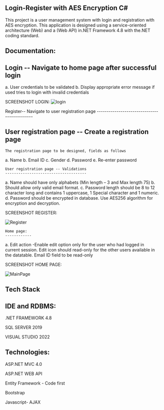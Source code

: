 Login-Register with AES Encryption C#
---------------------------------------

This project is a user management system with login and registration with AES encryption. This application is designed using a service-oriented architecture (Web) and a (Web API) in.NET Framework 4.8 with the.NET coding standard.

Documentation:
----------------

   Login -- Navigate to home page after successful login
   ------------------------------------------------------

a. User credentials to be validated b. Display appropriate error message if used tries to login with invalid credentials

SCREENSHOT LOGIN:
![login](https://github.com/user-attachments/assets/8e020467-9993-4113-adfc-d81f55eebf0a)


  Register-- Navigate to user registration page
    ---------------------------------------------

User registration page -- Create a registration page
-----------------------------------------------------------

    The registration page to be designed, fields as follows

a. Name b. Email ID c. Gender d. Password e. Re-enter password

    User registration page -- Validations
    -------------------------------------

a. Name should have only alphabets (Min length – 3 and Max length 75) b. Should allow only valid email format. c. Password length should be 8 to 12 character long and contains 1 uppercase, 1 Special character and 1 numeric. d. Password should be encrypted in database. Use AES256 algorithm for encryption and decryption.

SCREENSHOT REGISTER:

![Register](https://github.com/user-attachments/assets/50b505f2-96fd-42fb-9f08-832bfd1908ca)

    Home page:
    ------------
  

a. Edit action -Enable edit option only for the user who had logged in current session. Edit icon should read-only for the other users available in the datatable. Email ID field to be read-only

SCREENSHOT HOME PAGE:


![MainPage](https://github.com/user-attachments/assets/aa7c723e-f6a2-4170-a908-770068616c36)



Tech Stack
------------
IDE and RDBMS:
-----------------

.NET FRAMEWORK 4.8

SQL SERVER 2019

VISUAL STUDIO 2022

Technologies:
----------------

ASP.NET MVC 4.0

ASP.NET WEB API

Entity Framework - Code first

Bootstrap

Javascript- AJAX
